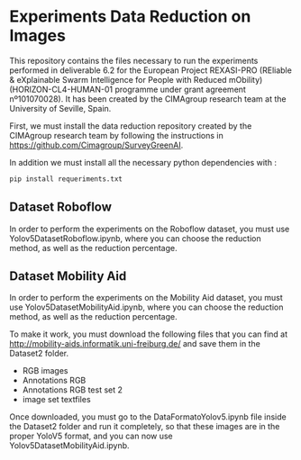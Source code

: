 # Experiments Data Reduction on Images

This repository contains the files necessary to run the experiments performed in deliverable 6.2 for the European Project REXASI-PRO (REliable & eXplainable Swarm Intelligence for People with Reduced mObility) (HORIZON-CL4-HUMAN-01 programme under grant agreement nº101070028). It has been created by the CIMAgroup research team at the University of Seville, Spain.

First, we must install the data reduction repository created by the CIMAgroup research team by following the instructions in https://github.com/Cimagroup/SurveyGreenAI.

In addition we must install all the necessary python dependencies with :

```bash
pip install requeriments.txt
```

## Dataset Roboflow

In order to perform the experiments on the Roboflow dataset, you must use Yolov5DatasetRoboflow.ipynb, where you can choose the reduction method, as well as the reduction percentage.

## Dataset Mobility Aid 

In order to perform the experiments on the Mobility Aid dataset, you must use Yolov5DatasetMobilityAid.ipynb, where you can choose the reduction method, as well as the reduction percentage.

To make it work, you must download the following files that you can find at http://mobility-aids.informatik.uni-freiburg.de/ and save them in the Dataset2 folder.

  - RGB images
  - Annotations RGB
  - Annotations RGB test set 2
  - image set textfiles
  
Once downloaded, you must go to the DataFormatoYolov5.ipynb file inside the Dataset2 folder and run it completely, so that these images are in the proper YoloV5 format, and you can now use Yolov5DatasetMobilityAid.ipynb.
